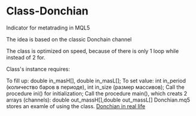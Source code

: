 # Class-Donchian
Indicator for metatrading in MQL5

The idea is based on the classic Donchain channel

The class is optimized on speed, because of there is only 1 loop while instead of 2 for.

Class's instance requires: 

To fill up: double in_masH[], double in_masL[];
To set value: int in_period (количество баров в периоде), int in_size (размер массивов);
Call the procedure ini() for initialization;
Call the procedure main(), which creats 2 arrays (channels): double out_massH[],double out_massL[]
Donchian.mq5 stores an examle of using the class.
[Donchian in real life](Donchian.png)
